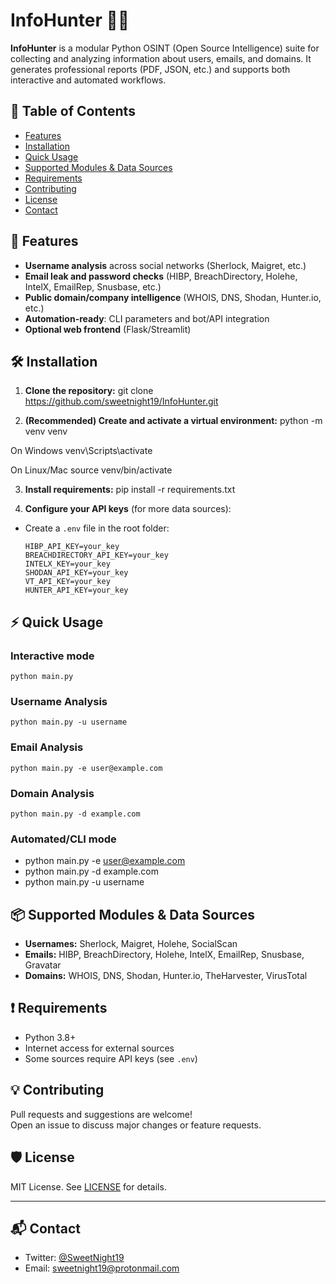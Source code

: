 # InfoHunter 🕵️‍♂️

**InfoHunter** is a modular Python OSINT (Open Source Intelligence) suite for collecting and analyzing information about users, emails, and domains. It generates professional reports (PDF, JSON, etc.) and supports both interactive and automated workflows.

## 📑 Table of Contents

- [Features](#-Features)
- [Installation](#️-Installation)
- [Quick Usage](#-Quick-Usage)
- [Supported Modules & Data Sources](#-Supported-Modules--Data-Sources)
- [Requirements](#-Requirements)
- [Contributing](#-Contributing)
- [License](#-License)
- [Contact](#-Contact)

## 🚀 Features

- **Username analysis** across social networks (Sherlock, Maigret, etc.)
- **Email leak and password checks** (HIBP, BreachDirectory, Holehe, IntelX, EmailRep, Snusbase, etc.)
- **Public domain/company intelligence** (WHOIS, DNS, Shodan, Hunter.io, etc.)
- **Automation-ready**: CLI parameters and bot/API integration
- **Optional web frontend** (Flask/Streamlit)

## 🛠️ Installation

1. **Clone the repository:**
   git clone https://github.com/sweetnight19/InfoHunter.git

2. **(Recommended) Create and activate a virtual environment:**
   python -m venv venv

On Windows
venv\Scripts\activate

On Linux/Mac
source venv/bin/activate

3. **Install requirements:**
   pip install -r requirements.txt

4. **Configure your API keys** (for more data sources):

- Create a `.env` file in the root folder:
  ```
  HIBP_API_KEY=your_key
  BREACHDIRECTORY_API_KEY=your_key
  INTELX_KEY=your_key
  SHODAN_API_KEY=your_key
  VT_API_KEY=your_key
  HUNTER_API_KEY=your_key
  ```

## ⚡ Quick Usage

### Interactive mode

```
python main.py
```

### Username Analysis

```
python main.py -u username
```

### Email Analysis

```
python main.py -e user@example.com
```

### Domain Analysis

```
python main.py -d example.com
```

### Automated/CLI mode

- python main.py -e user@example.com
- python main.py -d example.com
- python main.py -u username

## 📦 Supported Modules & Data Sources

- **Usernames:** Sherlock, Maigret, Holehe, SocialScan
- **Emails:** HIBP, BreachDirectory, Holehe, IntelX, EmailRep, Snusbase, Gravatar
- **Domains:** WHOIS, DNS, Shodan, Hunter.io, TheHarvester, VirusTotal

## ❗ Requirements

- Python 3.8+
- Internet access for external sources
- Some sources require API keys (see `.env`)

## 💡 Contributing

Pull requests and suggestions are welcome!  
Open an issue to discuss major changes or feature requests.

## 🛡️ License

MIT License. See [LICENSE](LICENSE) for details.

---

## 📬 Contact

- Twitter: [@SweetNight19](https://twitter.com/SweetNight19)
- Email: sweetnight19@protonmail.com
